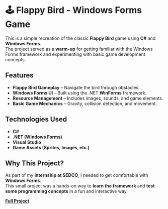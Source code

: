 # 🕹️ Flappy Bird - Windows Forms Game

This is a simple recreation of the classic **Flappy Bird** game using **C#** and **Windows Forms**.  
The project served as a **warm-up** for getting familiar with the Windows Forms framework and experimenting with basic game development concepts.

## Features

- **Flappy Bird Gameplay** – Navigate the bird through obstacles.
- **Windows Forms UI** – Built using the .NET **WinForms** framework.
- **Resource Management** – Includes images, sounds, and game elements.
- **Basic Game Mechanics** – Gravity, collision detection, and movement.

## Technologies Used

- **C#**
- **.NET (Windows Forms)**
- **Visual Studio**
- **Game Assets (Sprites, Images, etc.)**

## Why This Project?

As part of my **internship at SEDCO**, I needed to get comfortable with **Windows Forms**.  
This small project was a hands-on way to **learn the framework** and **test some programming concepts** in a fun and interactive way.

[**Full Project**](https://drive.google.com/drive/folders/11rOoSHTi7VLZOjC5inWWhYlnQrlnji2_?usp=drive_link)
